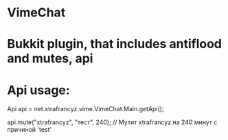 VimeChat
========

Bukkit plugin, that includes antiflood and mutes, api
========

Api usage:
===
Api api = net.xtrafrancyz.vime.VimeChat.Main.getApi();

api.mute("xtrafrancyz", "тест", 240); // Мутит xtrafrancyz на 240 минут с причиной 'test'
